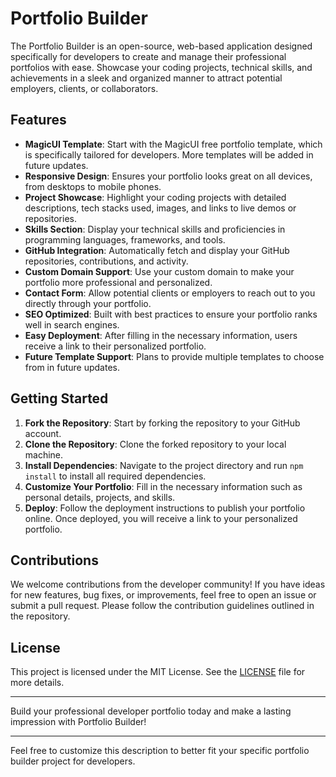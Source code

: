 # Portfolio Builder

The Portfolio Builder is an open-source, web-based application designed specifically for developers to create and manage their professional portfolios with ease. Showcase your coding projects, technical skills, and achievements in a sleek and organized manner to attract potential employers, clients, or collaborators.

## Features

- **MagicUI Template**: Start with the MagicUI free portfolio template, which is specifically tailored for developers. More templates will be added in future updates.
- **Responsive Design**: Ensures your portfolio looks great on all devices, from desktops to mobile phones.
- **Project Showcase**: Highlight your coding projects with detailed descriptions, tech stacks used, images, and links to live demos or repositories.
- **Skills Section**: Display your technical skills and proficiencies in programming languages, frameworks, and tools.
- **GitHub Integration**: Automatically fetch and display your GitHub repositories, contributions, and activity.
- **Custom Domain Support**: Use your custom domain to make your portfolio more professional and personalized.
- **Contact Form**: Allow potential clients or employers to reach out to you directly through your portfolio.
- **SEO Optimized**: Built with best practices to ensure your portfolio ranks well in search engines.
- **Easy Deployment**: After filling in the necessary information, users receive a link to their personalized portfolio.
- **Future Template Support**: Plans to provide multiple templates to choose from in future updates.

## Getting Started

1. **Fork the Repository**: Start by forking the repository to your GitHub account.
2. **Clone the Repository**: Clone the forked repository to your local machine.
3. **Install Dependencies**: Navigate to the project directory and run `npm install` to install all required dependencies.
4. **Customize Your Portfolio**: Fill in the necessary information such as personal details, projects, and skills.
5. **Deploy**: Follow the deployment instructions to publish your portfolio online. Once deployed, you will receive a link to your personalized portfolio.

## Contributions

We welcome contributions from the developer community! If you have ideas for new features, bug fixes, or improvements, feel free to open an issue or submit a pull request. Please follow the contribution guidelines outlined in the repository.

## License

This project is licensed under the MIT License. See the [LICENSE](LICENSE) file for more details.

---

Build your professional developer portfolio today and make a lasting impression with Portfolio Builder!

---

Feel free to customize this description to better fit your specific portfolio builder project for developers.
